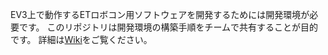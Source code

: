 EV3上で動作するETロボコン用ソフトウェアを開発するためには開発環境が必要です。
このリポジトリは開発環境の構築手順をチームで共有することが目的です。
詳細は[Wiki](https://github.com/ETRobocon2017-TeamD/devlopment-environment/wiki)をご覧ください。
